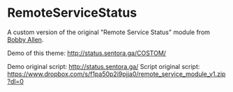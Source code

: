 RemoteServiceStatus
===================

A custom version of the original "Remote Service Status" module from [Bobby Allen](http://bobbyallen.me).

Demo of this theme: http://status.sentora.ga/COSTOM/

Demo original script: http://status.sentora.ga/
Script original script: https://www.dropbox.com/s/f1pa50p2i9pjja0/remote_service_module_v1.zip?dl=0
